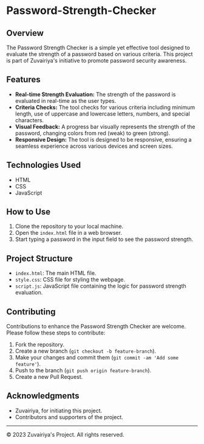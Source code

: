 # Password-Strength-Checker

## Overview
The Password Strength Checker is a simple yet effective tool designed to evaluate the strength of a password based on various criteria. This project is part of Zuvairiya's initiative to promote password security awareness.

## Features
- **Real-time Strength Evaluation:** The strength of the password is evaluated in real-time as the user types.
- **Criteria Checks:** The tool checks for various criteria including minimum length, use of uppercase and lowercase letters, numbers, and special characters.
- **Visual Feedback:** A progress bar visually represents the strength of the password, changing colors from red (weak) to green (strong).
- **Responsive Design:** The tool is designed to be responsive, ensuring a seamless experience across various devices and screen sizes.

## Technologies Used
- HTML
- CSS
- JavaScript

## How to Use
1. Clone the repository to your local machine.
2. Open the `index.html` file in a web browser.
3. Start typing a password in the input field to see the password strength.

## Project Structure
- `index.html`: The main HTML file.
- `style.css`: CSS file for styling the webpage.
- `script.js`: JavaScript file containing the logic for password strength evaluation.

## Contributing
Contributions to enhance the Password Strength Checker are welcome. Please follow these steps to contribute:
1. Fork the repository.
2. Create a new branch (`git checkout -b feature-branch`).
3. Make your changes and commit them (`git commit -am 'Add some feature'`).
4. Push to the branch (`git push origin feature-branch`).
5. Create a new Pull Request.

## Acknowledgments
- Zuvairiya, for initiating this project.
- Contributors and supporters of the project.

---

© 2023 Zuvairiya's Project. All rights reserved.
